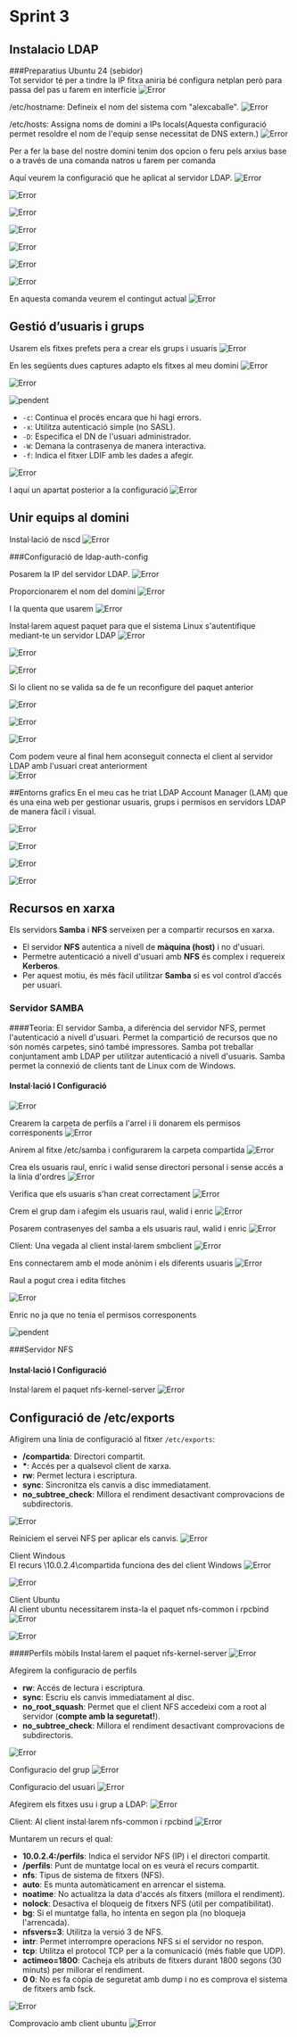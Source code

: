 # Sprint 3


## Instalacio LDAP
###Preparatius
Ubuntu 24 (sebidor)  
Tot servidor té per a tindre la IP fitxa aniria bé configura netplan però para passa del pas u farem en interfície
![Error](./red.png)  

/etc/hostname: Defineix el nom del sistema com "alexcaballe".
![Error](./hostname.png)  

/etc/hosts: Assigna noms de domini a IPs locals(Aquesta configuració permet resoldre el nom de l'equip sense necessitat de DNS extern.)
![Error](./hosts.png)

Per a fer la base del nostre domini tenim dos opcion o feru pels arxius base o a través de una comanda natros u farem per comanda  

Aquí veurem la configuració que he aplicat al servidor LDAP.
![Error](./recon.png)

![Error](./recon1.png)

![Error](./recon2.png)

![Error](./recon3.png)

![Error](./recon4.png)

![Error](./recon5.png)

![Error](./recon6.png)  

En aquesta comanda veurem el contingut actual
![Error](./slapcat.png)  

## Gestió d’usuaris i grups

Usarem els fitxes prefets pera a crear els grups i usuaris
![Error](./lsdesc.png)

En les següents dues captures adapto els fitxes al meu domini
![Error](./grupld.png)

![Error](./usuld.png)

![pendent](./pendentld.png)  

- `-c`: Continua el procés encara que hi hagi errors.  
- `-x`: Utilitza autenticació simple (no SASL).  
- `-D`: Especifica el DN de l'usuari administrador.  
- `-W`: Demana la contrasenya de manera interactiva.  
- `-f`: Indica el fitxer LDIF amb les dades a afegir.  

![Error](./ldapadd99.png)

I aquí un apartat posterior a la configuració
![Error](./slapcat2.png)


## Unir equips al domini

Instal·lació de nscd
![Error](./installnscd.png)

###Configuració de ldap-auth-config  

Posarem la IP del servidor LDAP.
![Error](./ldapconf1.png)

Proporcionarem el nom del domini
![Error](./ldapconf2.png)

I la quenta que usarem
![Error](./ldapconf3.png)

Instal·larem aquest paquet para que el sistema Linux s'autentifique mediant-te un servidor LDAP
![Error](./ldapconf4.png)

![Error](./ldapconf5.png)

![Error](./ldapconf5.png)

Si lo client no se valida sa de fe un reconfigure del paquet anterior

![Error](./nsswitch.png)

![Error](./commonpas.png)

![Error](./commonses.png)

Com podem veure al final hem aconseguit connecta el client al servidor LDAP amb l'usuari creat anteriorment  
![Error](./prova789.png)

##Entorns grafics
En el meu cas he triat  LDAP Account Manager (LAM) que és una eina web per gestionar usuaris, grups i permisos en servidors LDAP de manera fàcil i visual.  


![Error](./installphp5.png)


![Error](./ldap121.png)


![Error](./ldap122.png)


![Error](./ldap123.png)


## Recursos en xarxa

Els servidors **Samba** i **NFS** serveixen per a compartir recursos en xarxa.

- El servidor **NFS** autentica a nivell de **màquina (host)** i no d'usuari.
- Permetre autenticació a nivell d'usuari amb **NFS** és complex i requereix **Kerberos**.
- Per aquest motiu, és més fàcil utilitzar **Samba** si es vol control d’accés per usuari.



### Servidor SAMBA
####Teoria:
El servidor Samba, a diferència del servidor NFS, permet l'autenticació a nivell d'usuari.
Permet la compartició de recursos que no són només carpetes, sinó també impressores.
Samba pot treballar conjuntament amb LDAP per utilitzar autenticació a nivell d'usuaris.
Samba permet la connexió de clients tant de Linux com de Windows.

#### Instal·lació I Configuració 
![Error](./installsmb.png)

Crearem la carpeta de perfils a l'arrel i li donarem els permisos corresponents
![Error](./grepperfils.png)

Anirem al fitxe /etc/samba i configurarem la carpeta compartida
![Error](./configperfis.png)

Crea els usuaris raul, enric i walid sense directori personal i sense accés a la línia d'ordres
![Error](./creauser.png)

Verifica que els usuaris s'han creat correctament
![Error](./comptail.png)

Crem el grup dam i afegim els usuaris raul, walid i enric
![Error](./addgrupdam.png)

Posarem contrasenyes del samba a els usuaris raul, walid i enric
![Error](./smbcontra.png)

Client:
Una vegada al client instal·larem smbclient
![Error](./installsmbclient.png)

Ens connectarem amb el mode anònim i els diferents usuaris
![Error](./consmb.png)

Raul a pogut crea i edita fitches

![Error](./compraul.png)

Enric no ja que no tenia el permisos corresponents

![pendent](./enricno.png)

###Servidor NFS
#### Instal·lació I Configuració 

Instal·larem el paquet nfs-kernel-server
![Error](./instanfs.png)

## Configuració de /etc/exports

Afigirem una línia de configuració al fitxer `/etc/exports`:

- **/compartida**: Directori compartit.  
- **\***: Accés per a qualsevol client de xarxa.  
- **rw**: Permet lectura i escriptura.  
- **sync**: Sincronitza els canvis a disc immediatament.  
- **no_subtree_check**: Millora el rendiment desactivant comprovacions de subdirectoris.  

![Error](./nanoexports.png)

Reiniciem el servei NFS per aplicar els canvis.
![Error](./restartnfs.png)

Client Windous  
El recurs \10.0.2.4\compartida funciona des del client Windows
![Error](./clientwind.png)

![Error](./clientwind2.png)

Client Ubuntu  
Al client ubuntu necessitarem insta-la el paquet nfs-common i rpcbind
![Error](./clientubu1.png)

![Error](./clientubu2.png)

####Perfils mòbils
Instal·larem el paquet nfs-kernel-server
![Error](./instalnfsserver.png)


Afegirem la configuracio de perfils
- **rw**: Accés de lectura i escriptura.  
- **sync**: Escriu els canvis immediatament al disc.  
- **no_root_squash**: Permet que el client NFS accedeixi com a root al servidor (**compte amb la seguretat!**).  
- **no_subtree_check**: Millora el rendiment desactivant comprovacions de subdirectoris.  

![Error](./etcnanoexport.png)

Configuracio del grup
![Error](./grupldif.png)

Configuracio del usuari
![Error](./usuldif.png)

Afegirem els fitxes usu i grup a LDAP:
![Error](./aplicaldif.png)

Client:
Al client instal·larem nfs-common i rpcbind
![Error](./instalclinfs.png)

Muntarem un recurs el qual:  
- **10.0.2.4:/perfils**: Indica el servidor NFS (IP) i el directori compartit.  
- **/perfils**: Punt de muntatge local on es veurà el recurs compartit.  
- **nfs**: Tipus de sistema de fitxers (NFS).  
- **auto**: Es munta automàticament en arrencar el sistema.  
- **noatime**: No actualitza la data d'accés als fitxers (millora el rendiment).  
- **nolock**: Desactiva el bloqueig de fitxers NFS (útil per compatibilitat).  
- **bg**: Si el muntatge falla, ho intenta en segon pla (no bloqueja l'arrencada).  
- **nfsvers=3**: Utilitza la versió 3 de NFS.  
- **intr**: Permet interrompre operacions NFS si el servidor no respon.  
- **tcp**: Utilitza el protocol TCP per a la comunicació (més fiable que UDP).  
- **actimeo=1800**: Cacheja els atributs de fitxers durant 1800 segons (30 minuts) per millorar el rendiment.  
- **0 0**: No es fa còpia de seguretat amb dump i no es comprova el sistema de fitxers amb fsck.  

![Error](./etcfstabnano.png)

Comprovacio amb client ubuntu
![Error](./comprovacioalu54.png)



